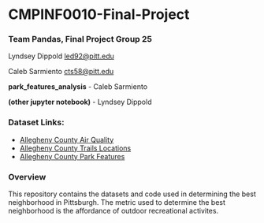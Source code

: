# CMPINF0010-Final-Project

### Team Pandas, Final Project Group 25

Lyndsey Dippold led92@pitt.edu

Caleb Sarmiento cts58@pitt.edu

**park_features_analysis** - Caleb Sarmiento

**(other jupyter notebook)** - Lyndsey Dippold

### Dataset Links:
* [Allegheny County Air Quality](https://data.wprdc.org/dataset/allegheny-county-air-quality)
* [Allegheny County Trails Locations](https://data.wprdc.org/dataset/allegheny-county-trails-locations)
* [Allegheny County Park Features](https://data.wprdc.org/dataset/allegheny-county-park-features)

### Overview
This repository contains the datasets and code used in determining the best neighborhood in Pittsburgh. The metric used to determine the best neighborhood is the affordance of outdoor recreational activites.
